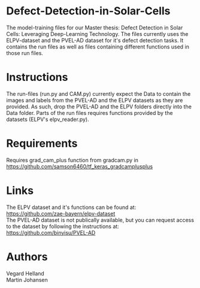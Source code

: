# Defect-Detection-in-Solar-Cells
The model-training files for our Master thesis: Defect Detection in Solar Cells: Leveraging Deep-Learning Technology. The files currently uses the ELPV-dataset and the PVEL-AD dataset for it's defect detection tasks. It contains the run files as well as files containing different functions used in those run files.

# Instructions
The run-files (run.py and CAM.py) currently expect the Data to contain the images and labels from the PVEL-AD and the ELPV datasets as they are provided. As such, drop the PVEL-AD and the ELPV folders directly into the Data folder. Parts of the run files requires functions provided by the datasets (ELPV's elpv_reader.py).

# Requirements
Requires grad_cam_plus function from gradcam.py in https://github.com/samson6460/tf_keras_gradcamplusplus

# Links

The ELPV dataset and it's functions can be found at: https://github.com/zae-bayern/elpv-dataset <br />
The PVEL-AD dataset is not publically available, but you can request access to the dataset by following the instructions at: https://github.com/binyisu/PVEL-AD

# Authors
Vegard Helland <br />
Martin Johansen
